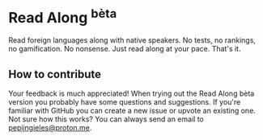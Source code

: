 # Read Along <sup>bèta</sup>
Read foreign languages along with native speakers. No tests, no rankings, no gamification. No nonsense. Just read along at your pace. That's it.

## How to contribute
Your feedback is much appreciated! When trying out the Read Along bèta version you probably have some questions and suggestions. If you're familiar with GitHub you can create a new issue or upvote an existing one. Not sure how this works? You can always send an email to <a href="mailto:pepijngieles@proton.me?subject=I got some feedback for Read Along&body=Hi Pepijn,%0D%0A %0D%0A">pepijngieles@proton.me</a>.
